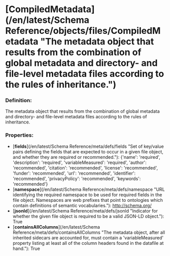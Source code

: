 # [CompiledMetadata](/en/latest/Schema Reference/objects/files/CompiledMetadata "The metadata object that results from the combination of global metadata and directory- and file-level metadata files according to the rules of inheritance.")

### Definition:

The metadata object that results from the combination of global metadata and directory- and file-level metadata files according to the rules of inheritance.

### Properties:

- [**fields**](/en/latest/Schema Reference/meta/defs/fields "Set of key/value pairs defining the fields that are expected to occur in a given file object, and whether they are required or recommended."): {'name': 'required', 'description': 'required', 'variableMeasured': 'required', 'author': 'recommended', 'citation': 'recommended', 'license': 'recommended', 'funder': 'recommended', 'url': 'recommended', 'identifier': 'recommended', 'privacyPolicy': 'recommended', 'keywords': 'recommended'}
- [**namespace**](/en/latest/Schema Reference/meta/defs/namespace "URL identifying the required namespace to be used for required fields in the file object. Namespaces are web prefixes that point to ontologies which contain definitions of semantic vocabularies."): http://schema.org/
- [**jsonld**](/en/latest/Schema Reference/meta/defs/jsonld "Indicator for whether the given file object is required to be a valid JSON-LD object."): True
- [**containsAllColumns**](/en/latest/Schema Reference/meta/defs/containsAllColumns "The metadata object, after all inherited sidecars are accounted for, must contain a 'variableMeasured' property listing at least all of the column headers found in the datafile at hand."): True